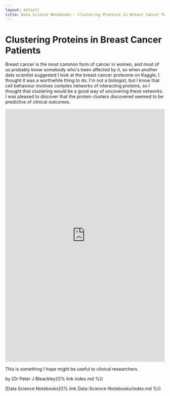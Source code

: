 ```yaml
---
layout: default
title: Data Science Notebooks - Clustering Proteins in Breast Cancer Patients
---
```


# Clustering Proteins in Breast Cancer Patients

Breast cancer is the most common form of cancer in women, and most of us probably know somebody who's been affected by it, so when another data scientist suggested I look at the breast cancer proteome on Kaggle, I thought it was a worthwhile thing to do. I'm not a biologist, but I know that cell behaviour involves complex networks of interacting proteins, so I thought that clustering would be a good way of uncovering these networks. I was pleased to discover that the protein clusters discovered seemed to be predictive of clinical outcomes.

<iframe src="https://www.kaggle.com/embed/petebleackley/clustering-proteins?kernelSessionId=5010029" height="800" width="100%" frameborder="0" scrolling="auto" title="Clustering proteins"></iframe>

This is something I hope might be useful to clinical researchers. 

by [Dr Peter J Bleackley]({% link index.md %})

[Data Science Notebooks]({% link Data-Science-Notebooks/index.md %})
